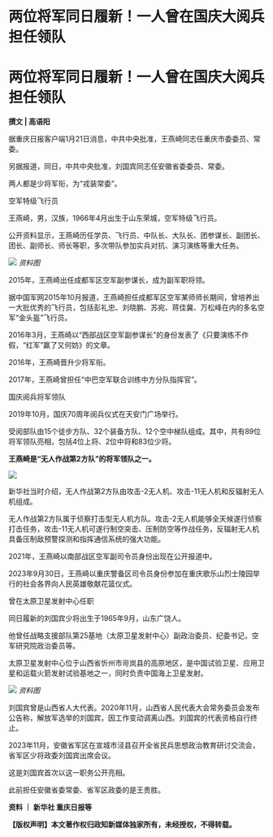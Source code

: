 # 两位将军同日履新！一人曾在国庆大阅兵担任领队

# 两位将军同日履新！一人曾在国庆大阅兵担任领队

**撰文 | 高语阳**

据重庆日报客户端1月21日消息，中共中央批准，王燕崎同志任重庆市委委员、常委。

另据报道，同日，中共中央批准，刘国宾同志任安徽省委委员、常委。

两人都是少将军衔，为“戎装常委”。

空军特级飞行员

王燕崎，男，汉族，1966年4月出生于山东荣城，空军特级飞行员。

公开资料显示，王燕崎历任学员、飞行员、中队长、大队长、团参谋长、副团长、团长、副师长、师长等职，多次带队参加实兵对抗、演习演练等重大任务。

![](https://inews.gtimg.com/news_bt/O2SOZX_Iq695li2XS7DzotnBdRXU8pdC7BvXcRy2Bqk28AA/1000)
_资料图_

2015年，王燕崎出任成都军区空军副参谋长，成为副军职将领。

据中国军网2015年10月报道，王燕崎担任成都军区空军某师师长期间，曾培养出一大批优秀的飞行员，包括彭礼忠、刘晓鹏、苏宛、蒋佳冀、万松峰在内的多名空军“金头盔”飞行员。

2016年3月，王燕崎以“西部战区空军副参谋长”的身份发表了《只要演练不作假，“红军”赢了又何妨》的文章。

2016年，王燕崎晋升少将军衔。

2017年，王燕崎曾担任“中巴空军联合训练中方分队指挥官”。

国庆阅兵将军领队

2019年10月，国庆70周年阅兵仪式在天安门广场举行。

受阅部队由15个徒步方队、32个装备方队、12个空中梯队组成。其中，共有89位将军领队亮相，包括4位上将、2位中将和83位少将。

**王燕崎是“无人作战第2方队”的将军领队之一。**

![](https://inews.gtimg.com/news_bt/OrqvAfHKRSj9MZjOQE3ZYkCTAOVLGKedrXdr73a2XdUuIAA/1000)

新华社当时介绍，无人作战第2方队由攻击-2无人机、攻击-11无人机和反辐射无人机组成。

无人作战第2方队属于侦察打击型无人机方队。攻击-2无人机能够全天候遂行侦察打击任务，攻击-11无人机可遂行制空突击、压制防空等作战任务，反辐射无人机具备压制敌预警探测和指挥通信系统的强大功能。

2021年，王燕崎以南部战区空军副司令员身份出现在公开报道中。

2023年9月30日，王燕崎以重庆警备区司令员身份参加在重庆歌乐山烈士陵园举行的社会各界向人民英雄敬献花篮仪式。

曾在太原卫星发射中心任职

同日履新的刘国宾少将出生于1965年9月，山东广饶人。

他曾任战略支援部队第25基地（太原卫星发射中心）副政治委员、纪委书记，空军研究院政治委员等。

太原卫星发射中心位于山西省忻州市岢岚县的高原地区，是中国试验卫星、应用卫星和运载火箭发射试验基地之一，同时负责中国海上卫星发射。

![](https://inews.gtimg.com/news_bt/ObP7DUKIOWrKqHe03Md9F5cZBUSOxQHLzpEzWMjabW6nAAA/1000)
_资料图_

刘国宾曾是山西省人大代表。2020年11月，山西省人民代表大会常务委员会发布公告称，解放军选举的刘国宾，因工作变动调离山西。刘国宾的代表资格自行终止。

2023年11月，安徽省军区在宣城市泾县召开全省民兵思想政治教育研讨交流会，省军区少将政委刘国宾出席会议。

这是刘国宾首次以这一职务公开亮相。

此前担任安徽省委常委、省军区政委的是王贵胜。

**资料 ｜ 新华社 重庆日报等**

**【版权声明】本文著作权归政知新媒体独家所有，未经授权，不得转载。**

